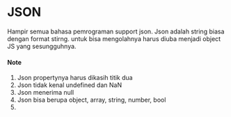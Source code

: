 # JSON

Hampir semua bahasa pemrograman support json. Json adalah string biasa dengan format stirng. untuk bisa mengolahnya harus diuba menjadi object JS yang sesungguhnya.

#### Note
1. Json propertynya harus dikasih titik dua
2. Json tidak kenal undefined dan NaN
3. Json menerima null
4. Json bisa berupa object, array, string, number, bool
5. 
